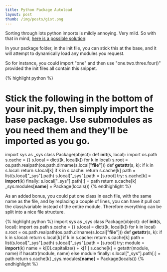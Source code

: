 ```yaml
---
title: Python Package Autoload
layout: post
thumb: /img/posts/gist.png
---
```


Sorting through lots python imports is mildly annoying. Very mild.
So with that in mind, [here is a possible solution](https://gist.github.com/internetimagery/4be797eae970652385e6):

In your package folder, in the init file, you can stick this at the base, and it will attempt to dynamically load any modules you request.

So for instance, you could import "one" and then use "one.two.three.four()" provided the init files all contain this snippet.

{% highlight python %}
# Stick the following in the bottom of your __init__.py, then simply import the base package. Use submodules as you need them and they'll be imported as you go.
import sys as _sys
class Package(object):
    def __init__(s, local):
        import os.path
        s.cache = {}
        s.local = dict((k, local[k]) for k in local)
        s.root = os.path.realpath(os.path.dirname(s.local["__file__"]))
    def __getattr__(s, k):
        if k in s.local: return s.local[k]
        if k in s.cache: return s.cache[k]
        path = list(s.local["_sys"].path)
        s.local["_sys"].path = [s.root]
        try: s.cache[k] = __import__(k)
        finally: s.local["_sys"].path[:] = path
        return s.cache[k]
_sys.modules[__name__] = Package(locals())
{% endhighlight %}

As an added bonus, you could put one class in each file, with the same name as the file, and by replacing a couple of lines, you can have it pull out the class/variable instead of the entire module. Therefore everything can be split into a nice file structure.

{% highlight python %}
import sys as _sys
class Package(object):
    def __init__(s, local):
        import os.path
        s.cache = {}
        s.local = dict((k, local[k]) for k in local)
        s.root = os.path.realpath(os.path.dirname(s.local["__file__"]))
    def __getattr__(s, k):
        if k in s.local: return s.local[k]
        if k in s.cache: return s.cache[k]
        path = list(s.local["_sys"].path)
        s.local["_sys"].path = [s.root]
        try:
            module = __import__(k)
            name = k[0].capitalize() + k[1:]
            s.cache[k] = getattr(module, name) if hasattr(module, name) else module
        finally: s.local["_sys"].path[:] = path
        return s.cache[k]
_sys.modules[__name__] = Package(locals())
{% endhighlight %}
